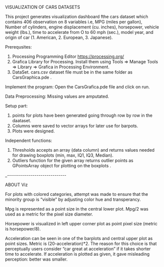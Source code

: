 VISUALIZATION OF CARS DATASETS

This project generates visualization dashboard fthe cars dataset which contains 406 observation on 8 variables i.e, MPG (miles per gallon), Number of cylinders, engine displacement (cu. inches), horsepower, vehicle weight (lbs.), time to accelerate from O to 60 mph (sec.), model year, and origin of car (1. American, 2. European, 3. Japanese).

 
Prerequsites:
1. Processing Programming Editor https://processing.org/ 
2. Grafica Library for Processing.
 Install them using Tools => Manage Tools => Library => Grafica  in Processing Environment.
3. DataSet.
cars.csv dataset file must be in the same folder as CarsGraphica.pde .

Implement the program:
Open the CarsGrafica.pde file and click on run. 

Data Preprocessing:
Missing values are amputated. 

Setup part: 
1. points for plots have been generated going through row by row in the daataset. 
2. Columns were saved to vector arrays for later use for barpots.
3. Plots were designed. 

Independent functions:
1. Thresholds accepts an array (data column) and returns  values needed for drawing boxplots (min, max, IQ1, IQ3, Median).
2. Outliers function for the given array returns outlier points as GPointsArray object for plotting on the boxplots . 

 _------------------------------
 
ABOUT Viz

For plots with colored categories, attempt was made to ensure that the minority group is “visible” by adjusting color hue and transperancy.

Mpg is represented as a point size in the central lower plot.  Mpg/2 was used as a metric for the pixel size diameter.

Horsepower is visualized in left upper corner plot as point pixel size (metric is horsepower/8).

Acceleration can be seen in one of the barplots and central upper plot as point sizes. Metric is (20-acceleration)*2. The reason for this choice is that perceptually users consider “car great at acceleration” if it takes shorter time to accelerate.  If acceleration is plotted as given, it gave misleading perception: better was smaller. 